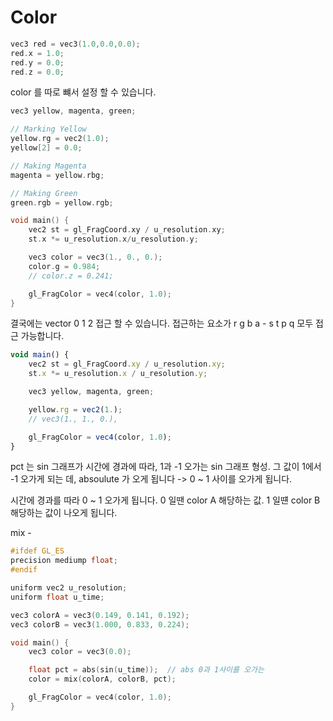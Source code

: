 # Color
 

``` c++
vec3 red = vec3(1.0,0.0,0.0);
red.x = 1.0;
red.y = 0.0;
red.z = 0.0;
```

color 를 따로 뺴서 설정 할 수 있습니다.

``` c++
vec3 yellow, magenta, green;

// Marking Yellow 
yellow.rg = vec2(1.0);
yellow[2] = 0.0;

// Making Magenta 
magenta = yellow.rbg;

// Making Green 
green.rgb = yellow.rgb;
```


``` c++
void main() {
    vec2 st = gl_FragCoord.xy / u_resolution.xy;
    st.x *= u_resolution.x/u_resolution.y;

    vec3 color = vec3(1., 0., 0.);
    color.g = 0.984;
    // color.z = 0.241;

    gl_FragColor = vec4(color, 1.0);
}
```

결국에는 vector 0 1 2 접근 할 수 있습니다.
접근하는 요소가 r g b a - s t p q 모두 접근 가능합니다.


``` javascript
void main() {
    vec2 st = gl_FragCoord.xy / u_resolution.xy;
    st.x *= u_resolution.x / u_resolution.y;

    vec3 yellow, magenta, green; 

    yellow.rg = vec2(1.); 
    // vec3(1., 1., 0.), 

    gl_FragColor = vec4(color, 1.0);
}

```

pct 는 sin 그래프가 시간에 경과에 따라, 1과 -1 오가는 sin 그래프 형성. 
그 값이 1에서 -1 오가게 되는 데, absoulute 가 오게 됩니다 -> 0 ~ 1 사이를 오가게 됩니다.

시간에 경과를 따라 0 ~ 1 오가게 됩니다.
0 일땐 color A 해당하는 값.
1 일떈 color B 해당하는 값이 나오게 됩니다. 

mix - 

``` c++
#ifdef GL_ES 
precision mediump float;
#endif 

uniform vec2 u_resolution;
uniform float u_time; 

vec3 colorA = vec3(0.149, 0.141, 0.192);
vec3 colorB = vec3(1.000, 0.833, 0.224);

void main() {
    vec3 color = vec3(0.0);

    float pct = abs(sin(u_time));  // abs 0과 1사이를 오가는 
    color = mix(colorA, colorB, pct); 

    gl_FragColor = vec4(color, 1.0);
}
```